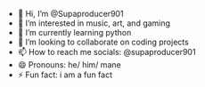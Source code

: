 - 👋 Hi, I’m @Supaproducer901
- 👀 I’m interested in music, art, and gaming
- 🌱 I’m currently learning python
- 💞️ I’m looking to collaborate on coding projects
- 📫 How to reach me socials: @supaproducer901
- 😄 Pronouns: he/ him/ mane
- ⚡ Fun fact: i am a fun fact

<!---
Supaproducer901/Supaproducer901 is a ✨ special ✨ repository because its `README.md` (this file) appears on your GitHub profile.
You can click the Preview link to take a look at your changes.
--->

